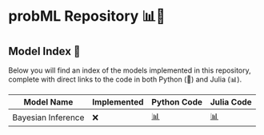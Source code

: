 # probML Repository 📊🧠

## Model Index 📑

Below you will find an index of the models implemented in this repository, complete with direct links to the code in both Python (🐍) and Julia (📊).

| Model Name            |  Implemented   | Python Code                                                           | Julia Code                                                           |
|-----------------------|----------------|-----------------------------------------------------------------------|----------------------------------------------------------------------|
| Bayesian Inference    |       ❌       | [📊](https://github.com/neptune8sky/statML/blob/main/Bayes_inference/Bayes_inference.py) | [📊](https://github.com/neptune8sky/statML/blob/main/Bayes_inference/Bayes_inference.jl) |

